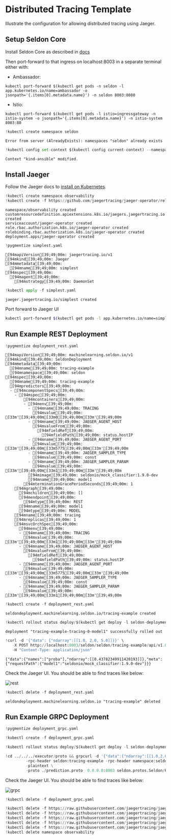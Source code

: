 # Distributed Tracing Template

 Illustrate the configuration for allowing distributed tracing using Jaeger.
 


## Setup Seldon Core

Install Seldon Core as described in [docs](https://docs.seldon.io/projects/seldon-core/en/latest/workflow/install.html)

Then port-forward to that ingress on localhost:8003 in a separate terminal either with:

 * Ambassador: 
 
  ```kubectl port-forward $(kubectl get pods -n seldon -l app.kubernetes.io/name=ambassador -o jsonpath='{.items[0].metadata.name}') -n seldon 8003:8080```
  
 * Istio: 
 
 ```kubectl port-forward $(kubectl get pods -l istio=ingressgateway -n istio-system -o jsonpath='{.items[0].metadata.name}') -n istio-system 8003:80```


```python
!kubectl create namespace seldon
```

    Error from server (AlreadyExists): namespaces "seldon" already exists



```python
!kubectl config set-context $(kubectl config current-context) --namespace=seldon
```

    Context "kind-ansible" modified.


## Install Jaeger

Follow the Jaeger docs to [install on Kubernetes](https://www.jaegertracing.io/docs/1.38/operator/).


```python
!kubectl create namespace observability
!kubectl create -f https://github.com/jaegertracing/jaeger-operator/releases/download/v1.38.0/jaeger-operator.yaml -n observability
```

    namespace/observability created
    customresourcedefinition.apiextensions.k8s.io/jaegers.jaegertracing.io created
    serviceaccount/jaeger-operator created
    role.rbac.authorization.k8s.io/jaeger-operator created
    rolebinding.rbac.authorization.k8s.io/jaeger-operator created
    deployment.apps/jaeger-operator created



```python
!pygmentize simplest.yaml
```

    [94mapiVersion[39;49;00m: jaegertracing.io/v1
    [94mkind[39;49;00m: Jaeger
    [94mmetadata[39;49;00m:
      [94mname[39;49;00m: simplest
    [94mspec[39;49;00m:
      [94magent[39;49;00m:
        [94mstrategy[39;49;00m: DaemonSet



```python
!kubectl apply -f simplest.yaml
```

    jaeger.jaegertracing.io/simplest created


Port forward to Jaeger UI

```bash
kubectl port-forward $(kubectl get pods -l app.kubernetes.io/name=simplest -n seldon -o jsonpath='{.items[0].metadata.name}') 16686:16686 -n seldon
```

## Run Example REST Deployment


```python
!pygmentize deployment_rest.yaml
```

    [94mapiVersion[39;49;00m: machinelearning.seldon.io/v1
    [94mkind[39;49;00m: SeldonDeployment
    [94mmetadata[39;49;00m:
      [94mname[39;49;00m: tracing-example
      [94mnamespace[39;49;00m: seldon
    [94mspec[39;49;00m:
      [94mname[39;49;00m: tracing-example
      [94mpredictors[39;49;00m:
      - [94mcomponentSpecs[39;49;00m:
        - [94mspec[39;49;00m:
            [94mcontainers[39;49;00m:
            - [94menv[39;49;00m:
              - [94mname[39;49;00m: TRACING
                [94mvalue[39;49;00m: [33m'[39;49;00m[33m0[39;49;00m[33m'[39;49;00m
              - [94mname[39;49;00m: JAEGER_AGENT_HOST
                [94mvalueFrom[39;49;00m:
                  [94mfieldRef[39;49;00m:
                    [94mfieldPath[39;49;00m: status.hostIP
              - [94mname[39;49;00m: JAEGER_AGENT_PORT
                [94mvalue[39;49;00m: [33m'[39;49;00m[33m5775[39;49;00m[33m'[39;49;00m
              - [94mname[39;49;00m: JAEGER_SAMPLER_TYPE
                [94mvalue[39;49;00m: const
              - [94mname[39;49;00m: JAEGER_SAMPLER_PARAM
                [94mvalue[39;49;00m: [33m'[39;49;00m[33m1[39;49;00m[33m'[39;49;00m
              [94mimage[39;49;00m: seldonio/mock_classifier:1.9.0-dev
              [94mname[39;49;00m: model1
            [94mterminationGracePeriodSeconds[39;49;00m: 1
        [94mgraph[39;49;00m:
          [94mchildren[39;49;00m: []
          [94mendpoint[39;49;00m:
            [94mtype[39;49;00m: REST
          [94mname[39;49;00m: model1
          [94mtype[39;49;00m: MODEL
        [94mname[39;49;00m: tracing
        [94mreplicas[39;49;00m: 1
        [94msvcOrchSpec[39;49;00m:
          [94menv[39;49;00m:
          - [94mname[39;49;00m: TRACING
            [94mvalue[39;49;00m: [33m'[39;49;00m[33m1[39;49;00m[33m'[39;49;00m
          - [94mname[39;49;00m: JAEGER_AGENT_HOST
            [94mvalueFrom[39;49;00m:
              [94mfieldRef[39;49;00m:
                [94mfieldPath[39;49;00m: status.hostIP
          - [94mname[39;49;00m: JAEGER_AGENT_PORT
            [94mvalue[39;49;00m: [33m'[39;49;00m[33m5775[39;49;00m[33m'[39;49;00m
          - [94mname[39;49;00m: JAEGER_SAMPLER_TYPE
            [94mvalue[39;49;00m: const
          - [94mname[39;49;00m: JAEGER_SAMPLER_PARAM
            [94mvalue[39;49;00m: [33m'[39;49;00m[33m1[39;49;00m[33m'[39;49;00m



```python
!kubectl create -f deployment_rest.yaml
```

    seldondeployment.machinelearning.seldon.io/tracing-example created



```python
!kubectl rollout status deploy/$(kubectl get deploy -l seldon-deployment-id=tracing-example -o jsonpath='{.items[0].metadata.name}')
```

    deployment "tracing-example-tracing-0-model1" successfully rolled out



```python
!curl -d '{"data": {"ndarray":[[1.0, 2.0, 5.0]]}}' \
   -X POST http://localhost:8003/seldon/seldon/tracing-example/api/v1.0/predictions \
   -H "Content-Type: application/json"
```

    {"data":{"names":["proba"],"ndarray":[[0.43782349911420193]]},"meta":{"requestPath":{"model1":"seldonio/mock_classifier:1.9.0-dev"}}}


Check the Jaeger UI. You should be able to find traces like below:

![rest](jaeger-ui-rest-example.png)


```python
!kubectl delete -f deployment_rest.yaml
```

    seldondeployment.machinelearning.seldon.io "tracing-example" deleted


## Run Example GRPC Deployment


```python
!pygmentize deployment_grpc.yaml
```


```python
!kubectl create -f deployment_grpc.yaml
```


```python
!kubectl rollout status deploy/$(kubectl get deploy -l seldon-deployment-id=tracing-example -o jsonpath='{.items[0].metadata.name}')
```


```python
!cd ../../../executor/proto && grpcurl -d '{"data":{"ndarray":[[1.0,2.0]]}}' \
         -rpc-header seldon:tracing-example -rpc-header namespace:seldon \
         -plaintext \
         -proto ./prediction.proto  0.0.0.0:8003 seldon.protos.Seldon/Predict
```

Check the Jaeger UI. You should be able to find traces like below:


![grpc](jaeger-ui-grpc-example.png)


```python
!kubectl delete -f deployment_grpc.yaml
```


```python
!kubectl delete -f https://raw.githubusercontent.com/jaegertracing/jaeger-operator/master/deploy/crds/jaegertracing.io_jaegers_crd.yaml
!kubectl delete -f https://raw.githubusercontent.com/jaegertracing/jaeger-operator/master/deploy/service_account.yaml
!kubectl delete -f https://raw.githubusercontent.com/jaegertracing/jaeger-operator/master/deploy/role.yaml
!kubectl delete -f https://raw.githubusercontent.com/jaegertracing/jaeger-operator/master/deploy/role_binding.yaml
!kubectl delete -f https://raw.githubusercontent.com/jaegertracing/jaeger-operator/master/deploy/operator.yaml
!kubectl delete namespace observability
```


```python

```
